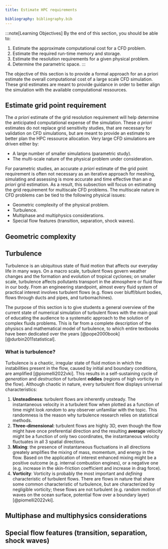 ```yaml
---
title: Estimate HPC requirements

bibliography: bibliography.bib
---
```


:::note[Learning Objectives]
By the end of this section, you should be able to:
1. Estimate the approximate computational cost for a CFD problem.
2. Estimate the required run-time memory and storage.
3. Estimate the resolution requirements for a given physical problem.
4. Determine the parametric space.
:::

The objective of this section is to provide a formal approach for an a priori estimate the overall computational cost of a large scale CFD simulation. These grid estimates are meant to provide guidance in order to better align the simulation with the available computational ressources.

## Estimate grid point requirement
The *a priori* estimate of the grid resolution requirement will help determine the anticipated computational expense of the simulation. These *a priori* estimates do not replace grid sensitivity studies, that are necessary for validation on CFD simulations, but are meant to provide an estimate to better plan the HPC ressource allocation. Very large CFD simulations are driven either by:
- A large number of smaller simulations (parametric study).
- The multi-scale nature of the physical problem under consideration.

For parametric studies, an accurate *a priori* estimate of the grid point requirement is often not necessary as an iterative approach for meshing, simulating and assessing is more accurate and time effective than an *a priori* grid estimation. As a result, this subsection will focus on estimating the grid requirement for multiscale CFD problems. The multiscale nature in CFD problems can be tied to the following physical issues:
- Geometric complexity of the physical problem.
- Turbulence.
- Multiphase and multiphysics considerations.
- Special flow features (transition, separation, shock waves).

## Geometric complexity

## Turbulence
Turbulence is an ubiquitous state of fluid motion that affects our everyday life in many ways. On a macro scale, turbulent flows govern weather changes and the formation and evolution of tropical cyclones; on smaller scale, turbulence affects pollutants transport in the atmosphere or fluid flow in our body. From an engineering standpoint, almost every fluid system of practical interest involves turbulent flows (e.g. flows over bluff/blunt bodies, flows through ducts and pipes, and turbomachines).

The purpose of this section is to give students a general overview of the current state of numerical simulation of turbulent flows with the main goal of educating the audience to a systematic approach to the solution of complex fluids problems. This is far from a complete description of the physiscs and mathematical model of turbulence, to which entire textbooks have been dedicated over the years [@pope2000book] [@durbin2011statistical].

### What is turbulence?
Turbulence is a chaotic, irregular state of fluid motion in which the instabilities present in the flow, caused by initial and boundary conditions, are amplified [@piomelli2022vki]. This results in a self-sustaining cycle of *generation* and *destruction* of turbulent **eddies** (regions of high vorticity in the flow). Although chaotic in nature, every turbulent flow displays universal characteristics:
1. **Unsteadiness**: turbulent flows are inherently unsteady. The instantaneous velocity in a turbulent flow when plotted as a function of time might look *random* to any observer unfamiliar with the topic. This randomness is the reason why turbulence research relies on statistical methods.
2. **Three-dimensional**: turbulent flows are highly 3D, even though the flow might have once preferential direction and the resulting **average** velocity might be a function of only two coordinates, the instantaneous velocity fluctuates in all 3 spatial directions.
3. **Mixing**: the presence of instantaneous fluctuations in all directions greately amplifies the mixing of mass, momentum, and energy in the flow. Based on the application of interest enhanced mixing might be a positive outcome (e.g. internal combustion engines), or a negative one (e.g. increase in the skin-friction coefficient and increase in drag force).
4. **Vorticity**: Vorticity is probably the most important and *defining* characteristic of turbulent flows. There are flows in nature that share some common characteristic of turbulence, but are characterized by negligible vorticity; these flows are not turbulent (e.g. random motion of waves on the ocean surface, potential flow over a boundary layer) [@piomelli2022vki].

## Multiphase and multiphysics considerations

## Special flow features (transition, separation, shock waves)
